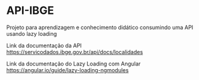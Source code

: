 # API-IBGE
Projeto para aprendizagem e conhecimento didático consumindo uma API usando lazy loading

Link da documentação da API
https://servicodados.ibge.gov.br/api/docs/localidades

Link da documentação do Lazy Loading com Angular
https://angular.io/guide/lazy-loading-ngmodules
